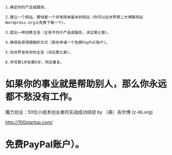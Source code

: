 ```
1.确定你的产品或服务。

2.建立一个网站，哪怕是一个非常简单基本的网站（你可以在世界第二大博客网站Wordpress.org上免费下载一个）。

3.提出一种消费主张（主张不同于产品或服务，详见第七章）。

4.确保有获得报酬的方式（首先申请一个免费PayPal账户）。

5.向世界宣布你的主张（详见第九章）。

6.学完第1步到第5步，然后重复。
```
# 如果你的事业就是帮助别人，那么你永远都不愁没有工作。

魔力创业：50位小成本创业者的实战成功经验 by （美）吉尔博 (z-lib.org)

http://100startup.com/

# 免费PayPal账户）。
